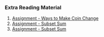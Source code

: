 ### Extra Reading Material
1. [Assignment - Ways to Make Coin Change](https://www.geeksforgeeks.org/understanding-the-coin-change-problem-with-dynamic-programming/)
2. [Assignment - Subset Sum](https://www.geeksforgeeks.org/perfect-sum-problem-print-subsets-given-sum/)
3. [Assignment - Subset Sum](https://www.geeksforgeeks.org/subset-sum-problem-dp-25/)
